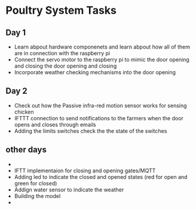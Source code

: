 # Poultry System Tasks
## Day 1
- Learn abpout hardware componenets and learn abpout how all of them are in connection with the raspberry pi
- Connect the servo motor to the raspberry pi to mimic the door opening and closing the door opening and closing
- Incorporate weather checking mechanisms into the door opening

## Day 2
- Check out how the Passive infra-red motion  sensor works for sensing chicken
- IFTTT connection to send notifications to the farmers when the door opens and closes through emails
- Adding the limits switches check the the state of the switches

## other days
- 
- IFTT implementaion for closing and opening gates/MQTT
- Adding led to indicate the closed and opened states (red for open and green for closed)
- Addign water sensor to indicate the weather
- Building the model
- 

